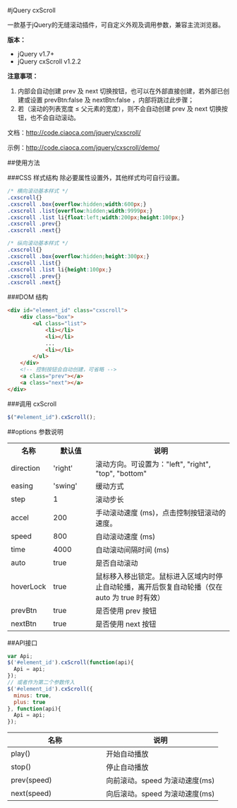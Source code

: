 #jQuery cxScroll

一款基于jQuery的无缝滚动插件，可自定义外观及调用参数，兼容主流浏览器。

**版本：**

* jQuery v1.7+
* jQuery cxScroll v1.2.2

**注意事项：**

1. 内部会自动创建 prev 及 next 切换按钮，也可以在外部直接创建，若外部已创建或设置 prevBtn:false 及 nextBtn:false ，内部将跳过此步骤；
2. 若（滚动的列表宽度 ≤ 父元素的宽度），则不会自动创建 prev 及 next 切换按钮，也不会自动滚动。

文档：http://code.ciaoca.com/jquery/cxscroll/

示例：http://code.ciaoca.com/jquery/cxscroll/demo/

##使用方法

###CSS 样式结构
除必要属性设置外，其他样式均可自行设置。
```css
/* 横向滚动基本样式 */
.cxscroll{}
.cxscroll .box{overflow:hidden;width:600px;}
.cxscroll .list{overflow:hidden;width:9999px;}
.cxscroll .list li{float:left;width:200px;height:100px;}
.cxscroll .prev{}
.cxscroll .next{}

/* 纵向滚动基本样式 */
.cxscroll{}
.cxscroll .box{overflow:hidden;height:300px;}
.cxscroll .list{}
.cxscroll .list li{height:100px;}
.cxscroll .prev{}
.cxscroll .next{}
```

###DOM 结构
```html
<div id="element_id" class="cxscroll">
    <div class="box">
        <ul class="list">
            <li></li>
            <li></li>
            ...
            <li></li>
        </ul>
    </div>
    <!-- 控制按钮会自动创建，可省略 -->
    <a class="prev"></a>
    <a class="next"></a>
</div>
```

###调用 cxScroll
```javascript
$("#element_id").cxScroll();
```

##options 参数说明
<table>
  <tr>
    <th width="80">名称</th>
    <th width="80">默认值</th>
    <th>说明</th>
  </tr>
  <tr>
    <td>direction</td>
    <td>'right'</td>
    <td>滚动方向。可设置为："left", "right", "top", "bottom"</td>
  </tr>
  <tr>
    <td>easing</td>
    <td>'swing'</td>
    <td>缓动方式</td>
  </tr>
  <tr>
    <td>step</td>
    <td>1</td>
    <td>滚动步长</td>
  </tr>
  <tr>
    <td>accel</td>
    <td>200</td>
    <td>手动滚动速度 (ms)，点击控制按钮滚动的速度。</td>
  </tr>
  <tr>
    <td>speed</td>
    <td>800</td>
    <td>自动滚动速度 (ms)</td>
  </tr>
  <tr>
    <td>time</td>
    <td>4000</td>
    <td>自动滚动间隔时间 (ms)</td>
  </tr>
  <tr>
    <td>auto</td>
    <td>true</td>
    <td>是否自动滚动</td>
  </tr>
  <tr>
    <td>hoverLock</td>
    <td>true</td>
    <td>鼠标移入移出锁定。鼠标进入区域内时停止自动轮播，离开后恢复自动轮播（仅在 auto 为 true 时有效）</td>
  </tr>
  <tr>
    <td>prevBtn</td>
    <td>true</td>
    <td>是否使用 prev 按钮</td>
  </tr>
  <tr>
    <td>nextBtn</td>
    <td>true</td>
    <td>是否使用 next 按钮</td>
  </tr>
</table>

##API接口
```javascript
var Api;
$('#element_id').cxScroll(function(api){
  Api = api;
});
// 或者作为第二个参数传入
$('#element_id').cxScroll({
  minus: true,
  plus: true
}, function(api){
  Api = api;
});
```
<table>
  <thead>
    <tr>
      <th width="200">名称</th>
      <th>说明</th>
    </tr>
  </thead>
  <tr>
    <td>play()</td>
    <td>开始自动播放</td>
  </tr>
  <tr>
    <td>stop()</td>
    <td>停止自动播放</td>
  </tr>
  <tr>
    <td>prev(speed)</td>
    <td>向前滚动。speed 为滚动速度(ms)</td>
  </tr>
  <tr>
    <td>next(speed)</td>
    <td>向后滚动。speed 为滚动速度(ms)</td>
  </tr>
</table>
